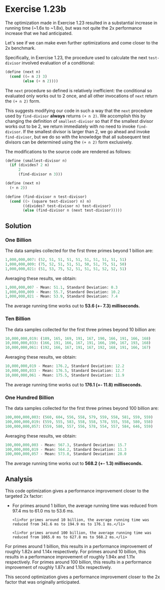 Exercise 1.23b
============== 

The optimization made in Exercise 1.23 resulted in a substantial increase in running time (~1.6x to ~1.8x), but was not quite the 2x performance increase that we had anticipated.

Let's see if we can make even further optimizations and come closer to the 2x benchmark. 

Specifically, in Exercise 1.23, the procedure used to calculate the next `test-divisor` involved evaluation of a conditional:

```scheme
(define (next n)
  (cond ((= n 2) 3)
        (else (+ n 2))))
```

The `next` procedure so defined is relatively inefficient: the conditional so evaluated only works out to 2 once, and all other invocations of `next` return the `(+ n 2)` form.

This suggests modifying our code in such a way that the `next` procedure used by `find-divisor` <strong>always</strong> returns `(+ n 2)`. We accomplish this by changing the definition of `smallest-divisor` so that if the smallest divisor works out to be 2, we return immediately with no need to invoke `find-divisor`. If the smallest divisor is larger than 2, we go ahead and invoke `find-divisor`, but we do so with the knowledge that all subsequent test divisors can be determined using the `(+ n 2)` form exclusively.

The modifications to the source code are rendered as follows:

```scheme
(define (smallest-divisor n)
  (if (divides? 2 n)
      2
      (find-divisor n 3)))

(define (next n)
  (+ n 2))

(define (find-divisor n test-divisor)
  (cond ((> (square test-divisor) n) n)
        ((divides? test-divisor n) test-divisor)
        (else (find-divisor n (next test-divisor)))))
```

Solution 
-------- 

### One Billion ###

The data samples collected for the first three primes beyond 1 billion are:

```scheme
1,000,000,007: (52, 51, 51, 51, 51, 51, 51, 51, 51, 51)
1,000,000,009: (75, 52, 51, 51, 51, 50, 51, 75, 51, 50)
1,000,000,021: (51, 53, 75, 52, 51, 51, 51, 52, 52, 51)
```

Averaging these results, we obtain:

```scheme
1,000,000,007 - Mean: 51.1, Standard Deviation: 0.3
1,000,000,009 - Mean: 55.7, Standard Deviation: 10.2
1,000,000,021 - Mean: 53.9, Standard Deviation: 7.4
```

The average running time works out to <strong>53.6 (+- 7.3) milliseconds.</strong>

### Ten Billion ###

The data samples collected for the first three primes beyond 10 billion are:

```scheme
10,000,000,019: (189, 165, 169, 191, 167, 190, 166, 191, 166, 168)
10,000,000,033: (166, 191, 166, 167, 191, 166, 190, 167, 193, 168)
10,000,000,061: (192, 166, 167, 191, 167, 192, 168, 191, 166, 167)
```

Averaging these results, we obtain:

```scheme
10,000,000,019 - Mean: 176.2, Standard Deviation: 12.2
10,000,000,033 - Mean: 176.5, Standard Deviation: 12.7
10,000,000,061 - Mean: 175.5, Standard Deviation: 11.9
```

The average running time works out to <strong>176.1 (+- 11.8) milliseconds.</strong>

### One Hundred Billion ###

The data samples collected for the first three primes beyond 100 billion are:

```scheme
100,000,000,003: (560, 604, 556, 558, 579, 559, 558, 581, 559, 559)
100,000,000,019: (559, 555, 583, 558, 558, 578, 555, 558, 580, 558)
100,000,000,057: (559, 580, 557, 556, 578, 554, 557, 584, 646, 559)
```

Averaging these results, we obtain:

```scheme
100,000,000,003 - Mean: 567.3, Standard Deviation: 15.7
100,000,000,019 - Mean: 564.2, Standard Deviation: 11.3
100,000,000,057 - Mean: 573.0, Standard Deviation: 28.0
```

The average running time works out to <strong>568.2 (+- 1.3) milliseconds.</strong>

Analysis
-------- 

This code optimization gives a performance improvement closer to the targeted 2x factor:

<ul>
	<li>For primes around 1 billion, the average running time was reduced from 97.4 ms to 61.0 ms to 53.6 ms.</li>

	<li>For primes around 10 billion, the average running time was reduced from 341.6 ms to 194.9 ms to 176.1 ms.</li>

	<li>For primes around 100 billion, the average running time was reduced from 1065.0 ms to 627.8 ms to 568.2 ms.</li>
</ul>

For primes around 1 billion, this results in a performance improvement of roughly 1.82x and 1.14x respectively. For primes around 10 billion, this results in a performance improvement of roughly 1.94x and 1.11x respectively. For primes around 100 billion, this results in a performance improvement of roughly 1.87x and 1.10x respectively.

This second optimization gives a performance improvement closer to the 2x factor that was originally anticipated.
